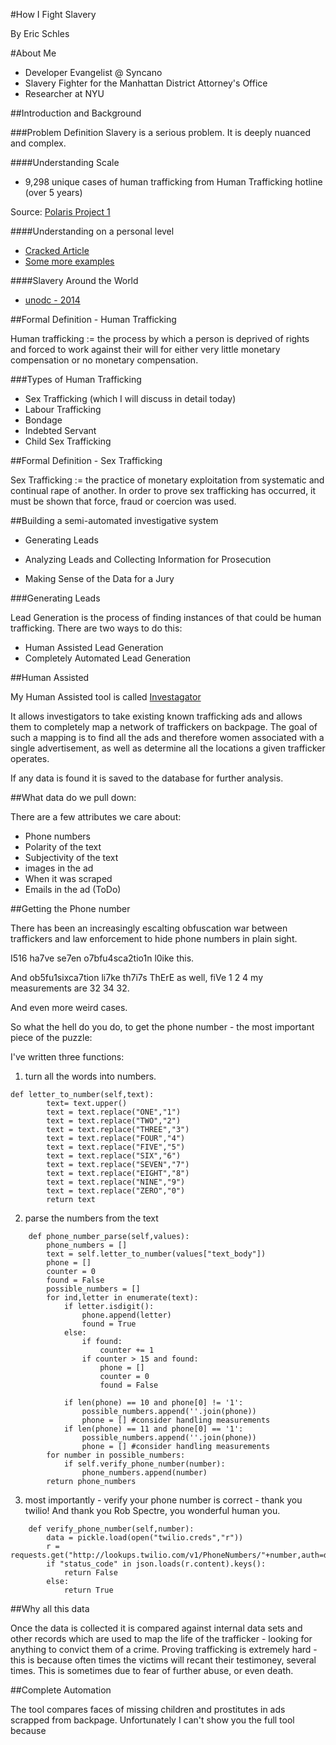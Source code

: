 #How I Fight Slavery

By Eric Schles

#About Me

* Developer Evangelist @ Syncano
* Slavery Fighter for the Manhattan District Attorney's Office
* Researcher at NYU

##Introduction and Background

###Problem Definition
Slavery is a serious problem.  It is deeply nuanced and complex. 

####Understanding Scale

* 9,298 unique cases of human trafficking from Human Trafficking hotline (over 5 years)

Source: [Polaris Project 1](http://www.polarisproject.org/human-trafficking/overview/human-trafficking-trends)

####Understanding on a personal level

* [Cracked Article](http://www.cracked.com/personal-experiences-1440-5-things-i-learned-as-sex-slave-in-modern-america.html)
* [Some more examples](http://www.equalitynow.org/survivorstories)

####Slavery Around the World
* [unodc - 2014](http://www.unodc.org/documents/data-and-analysis/glotip/GLOTIP_2014_full_report.pdf)

##Formal Definition - Human Trafficking

Human trafficking := the process by which a person is deprived of rights and forced to work against their will for either very little monetary compensation or no monetary compensation.

###Types of Human Trafficking

* Sex Trafficking (which I will discuss in detail today)
* Labour Trafficking
* Bondage
* Indebted Servant
* Child Sex Trafficking

##Formal Definition - Sex Trafficking

Sex Trafficking := the practice of monetary exploitation from systematic and continual rape of another.  In order to prove sex trafficking has occurred, it must be shown that force, fraud or coercion was used.  

##Building a semi-automated investigative system

* Generating Leads

* Analyzing Leads and Collecting Information for Prosecution

* Making Sense of the Data for a Jury

###Generating Leads

Lead Generation is the process of finding instances of that could be human trafficking.  There are two ways to do this:

* Human Assisted Lead Generation 
* Completely Automated Lead Generation

##Human Assisted

My Human Assisted tool is called [Investagator](https://github.com/EricSchles/investa_gator_v2)

It allows investigators to take existing known trafficking ads and allows them to completely map a network of traffickers on backpage.  The goal of such a mapping is to find all the ads and therefore women associated with a single advertisement, as well as determine all the locations a given trafficker operates.   

If any data is found it is saved to the database for further analysis.

##What data do we pull down:

There are a few attributes we care about:

* Phone numbers
* Polarity of the text
* Subjectivity of the text
* images in the ad
* When it was scraped
* Emails in the ad (ToDo)

##Getting the Phone number

There has been an increasingly escalting obfuscation war between traffickers and law enforcement to hide phone numbers in plain sight.  

I516 ha7ve se7en o7bfu4sca2tio1n l0ike this.

And ob5fu1sixca7tion li7ke th7i7s ThErE as well, fiVe 1 2 4 my measurements are 32 34 32.

And even more weird cases.

So what the hell do you do, to get the phone number - the most important piece of the puzzle:

I've written three functions:

1) turn all the words into numbers.
```
def letter_to_number(self,text):
        text= text.upper()
        text = text.replace("ONE","1")
        text = text.replace("TWO","2")
        text = text.replace("THREE","3")
        text = text.replace("FOUR","4")
        text = text.replace("FIVE","5")
        text = text.replace("SIX","6")
        text = text.replace("SEVEN","7")
        text = text.replace("EIGHT","8")
        text = text.replace("NINE","9")
        text = text.replace("ZERO","0")
        return text
```

2) parse the numbers from the text        
   
```
    def phone_number_parse(self,values):
        phone_numbers = []
        text = self.letter_to_number(values["text_body"])
        phone = []
        counter = 0
        found = False
        possible_numbers = []
        for ind,letter in enumerate(text):
            if letter.isdigit():
                phone.append(letter)
                found = True
            else:
                if found:
                    counter += 1
                if counter > 15 and found:
                    phone = []
                    counter = 0
                    found = False

            if len(phone) == 10 and phone[0] != '1':
                possible_numbers.append(''.join(phone))
                phone = [] #consider handling measurements
            if len(phone) == 11 and phone[0] == '1':
                possible_numbers.append(''.join(phone))
                phone = [] #consider handling measurements
        for number in possible_numbers:
            if self.verify_phone_number(number):
                phone_numbers.append(number)
        return phone_numbers
```
3) most importantly - verify your phone number is correct - thank you twilio!  And thank you Rob Spectre, you wonderful human you.
```
    def verify_phone_number(self,number):
        data = pickle.load(open("twilio.creds","r"))
        r = requests.get("http://lookups.twilio.com/v1/PhoneNumbers/"+number,auth=data)
        if "status_code" in json.loads(r.content).keys():
            return False
        else:
            return True
```

##Why all this data

Once the data is collected it is compared against internal data sets and other records which are used to map the life of the trafficker - looking for anything to convict them of a crime.  Proving trafficking is extremely hard - this is because often times the victims will recant their testimoney, several times.  This is sometimes due to fear of further abuse, or even death.

##Complete Automation

The tool compares faces of missing children and prostitutes in ads scrapped from backpage.  Unfortunately I can't show you the full tool because